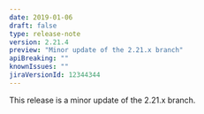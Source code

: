 ```yaml
---
date: 2019-01-06
draft: false 
type: release-note
version: 2.21.4
preview: "Minor update of the 2.21.x branch"
apiBreaking: ""
knownIssues: ""
jiraVersionId: 12344344
---
```


This release is a minor update of the 2.21.x branch.

